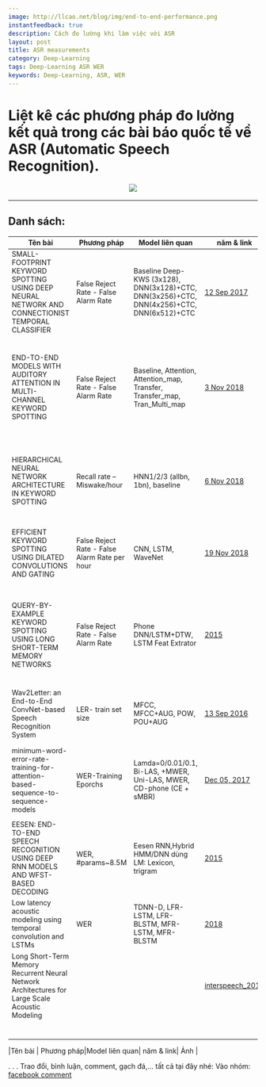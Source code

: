 ```yaml
---
image: http://llcao.net/blog/img/end-to-end-performance.png
instantfeedback: true
description: Cách đo lường khi làm việc với ASR
layout: post
title: ASR measurements
category: Deep-Learning
tags: Deep-Learning ASR WER
keywords: Deep-Learning, ASR, WER
---
```


# Liệt kê các phương pháp đo lường kết quả trong các bài báo quốc tế về ASR (Automatic Speech Recognition).

<div style="text-align:center"><img src ="http://llcao.net/blog/img/end-to-end-performance.png" style="max-height: 300px;max-width: 500px;"/></div>

---

## Danh sách:

|Tên bài | Phương pháp|Model liên quan| năm & link| Ảnh       |
|--------|------------|-----------    |-----------|-----------|
| SMALL-FOOTPRINT KEYWORD SPOTTING USING DEEP NEURAL NETWORK AND CONNECTIONIST TEMPORAL CLASSIFIER | False Reject Rate - False Alarm Rate | Baseline Deep-KWS (3x128), DNN(3x128)+CTC, DNN(3x256)+CTC, DNN(4x256)+CTC, DNN(6x512)+CTC | [12 Sep 2017](https://arxiv.org/pdf/1709.03665.pdf)  |    <img style="max-width: 250px;max-height: 200px;" src="https://raw.githubusercontent.com/holianh/holianh.github.io/master/_posts/img_posts/2018-12-19-14-00-56.png">  |
| END-TO-END MODELS WITH AUDITORY ATTENTION IN MULTI-CHANNEL KEYWORD SPOTTING | False Reject Rate - False Alarm Rate | Baseline, Attention, Attention_map, Transfer, Transfer_map, Tran_Multi_map | [3 Nov 2018](https://arxiv.org/pdf/1811.00350v2.pdf)  |    <img style="max-width: 250px;max-height: 200px;" src="https://raw.githubusercontent.com/holianh/holianh.github.io/master/_posts/img_posts/2018-12-19-14-03-45.png"/> |
| HIERARCHICAL NEURAL NETWORK ARCHITECTURE IN KEYWORD SPOTTING | Recall rate – Miswake/hour | HNN1/2/3 (allbn, 1bn), baseline | [6 Nov 2018](https://arxiv.org/pdf/1811.02320.pdf)  |    <img style="max-width: 250px;max-height: 200px;" src="https://raw.githubusercontent.com/holianh/holianh.github.io/master/_posts/img_posts/2018-12-19-14-10-47.png"/> |
| EFFICIENT KEYWORD SPOTTING USING DILATED CONVOLUTIONS AND GATING | False Reject Rate - False Alarm Rate per hour | CNN, LSTM, WaveNet | [19 Nov 2018](https://arxiv.org/pdf/1811.07684.pdf)  |    <img style="max-width: 250px;max-height: 200px;" src="https://raw.githubusercontent.com/holianh/holianh.github.io/master/_posts/img_posts/2018-12-19-14-13-21.png"/> |
| QUERY-BY-EXAMPLE KEYWORD SPOTTING USING LONG SHORT-TERM MEMORY NETWORKS | False Reject Rate - False Alarm Rate | Phone DNN/LSTM+DTW, LSTM Feat Extrator | [2015](http://clsp.jhu.edu/~guoguo/papers/icassp2015_myhotword.pdf)  |    <img style="max-width: 250px;max-height: 200px;" src="https://raw.githubusercontent.com/holianh/holianh.github.io/master/_posts/img_posts/2018-12-19-14-16-42.png"/> |
| Wav2Letter: an End-to-End ConvNet-based Speech Recognition System | LER- train set size | MFCC, MFCC+AUG, POW, POU+AUG | [13 Sep 2016](https://arxiv.org/pdf/1609.03193v2.pdf)  |    <img style="max-width: 250px;max-height: 200px;" src="https://raw.githubusercontent.com/holianh/holianh.github.io/master/_posts/img_posts/2018-12-19-14-20-45.png"/> |
| minimum-word-error-rate-training-for-attention-based-sequence-to-sequence-models | WER-Training Eporchs | Lamda=0/0.01/0.1, Bi-LAS, +MWER, Uni-LAS, MWER, CD-phone (CE + sMBR) | [Dec 05, 2017](https://www.groundai.com/project/minimum-word-error-rate-training-for-attention-based-sequence-to-sequence-models/)  |    <img style="max-width: 250px;max-height: 200px;" src="https://raw.githubusercontent.com/holianh/holianh.github.io/master/_posts/img_posts/wer_lambda_nbest.png.750x0_q75_crop.jpg"/> |
|EESEN: END-TO-END SPEECH RECOGNITION USING DEEP RNN MODELS AND WFST-BASED DECODING|WER, #params~8.5M|Eesen RNN,Hybrid HMM/DNN dùng LM: Lexicon, trigram |[2015](https://sci-hub.tw/10.1109/ASRU.2015.7404790)||
|Low latency acoustic modeling using temporal convolution and LSTMs|WER|TDNN-D, LFR-LSTM, LFR-BLSTM, MFR-LSTM, MFR-BLSTM |[2018](https://sci-hub.tw/10.1109/lsp.2017.2723507)| Stacking LSTMs over time-delay neural network (TDNN)|
|Long Short-Term Memory Recurrent Neural Network Architectures for Large Scale Acoustic Modeling|||[interspeech_2014](https://www.isca-speech.org/archive/archive_papers/interspeech_2014/i14_0338.pdf)|Baseline model|
||||||
||||||
||||||
||||||
||||||
||||||
||||||

|Tên bài | Phương pháp|Model liên quan| năm & link| Ảnh       |








.
.
.
Trao đổi, bình luận, comment, gạch đá,... tất cả tại đây nhé:
Vào nhóm: [facebook comment]()
